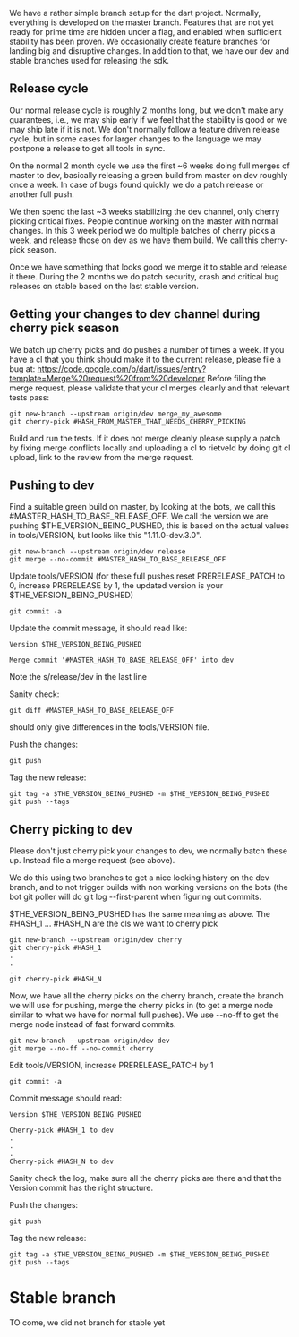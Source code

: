 We have a rather simple branch setup for the dart project. Normally, everything is developed on the master branch. Features that are not yet ready for prime time are hidden under a flag, and enabled when sufficient stability has been proven. We occasionally create feature branches for landing big and disruptive changes. In addition to that, we have our dev and stable branches used for releasing the sdk.

## Release cycle
Our normal release cycle is roughly 2 months long, but we don't make any guarantees, i.e., we may ship early if we feel that the stability is good or we may ship late if it is not. We don't normally follow a feature driven release cycle, but in some cases for larger changes to the language we may postpone a release to get all tools in sync.

On the normal 2 month cycle we use the first ~6 weeks doing full merges of master to dev, basically releasing a green build from master on dev roughly once a week. In case of bugs found quickly we do a patch release or another full push.

We then spend the last ~3 weeks stabilizing the dev channel, only cherry picking critical fixes. People continue working on the master with normal changes. In this 3 week period we do multiple batches of cherry picks a week, and release those on dev as we have them build. We call this cherry-pick season.

Once we have something that looks good we merge it to stable and release it there. During the 2 months we do patch security, crash and critical bug releases on stable based on the last stable version.

## Getting your changes to dev channel during cherry pick season
We batch up cherry picks and do pushes a number of times a week. If you have a cl that you think should make it to the current release, please file a bug at:
https://code.google.com/p/dart/issues/entry?template=Merge%20request%20from%20developer
Before filing the merge request, please validate that your cl merges cleanly and that relevant tests pass:
```
git new-branch --upstream origin/dev merge_my_awesome
git cherry-pick #HASH_FROM_MASTER_THAT_NEEDS_CHERRY_PICKING
```
Build and run the tests. If it does not merge cleanly please supply a patch by fixing merge conflicts locally and uploading a cl to rietveld by doing git cl upload, link to the review from the merge request.


## Pushing to dev
Find a suitable green build on master, by looking at the bots, we call this #MASTER_HASH_TO_BASE_RELEASE_OFF. We call the version we are pushing $THE_VERSION_BEING_PUSHED, this is based on the actual values in tools/VERSION, but looks like this "1.11.0-dev.3.0". 
```
git new-branch --upstream origin/dev release
git merge --no-commit #MASTER_HASH_TO_BASE_RELEASE_OFF
```
Update tools/VERSION (for these full pushes reset PRERELEASE_PATCH to 0, increase PRERELEASE by 1, the updated version is your $THE_VERSION_BEING_PUSHED)
```
git commit -a
```
Update the commit message, it should read like:
```
Version $THE_VERSION_BEING_PUSHED

Merge commit '#MASTER_HASH_TO_BASE_RELEASE_OFF' into dev
```
Note the s/release/dev in the last line

Sanity check:
```
git diff #MASTER_HASH_TO_BASE_RELEASE_OFF
```
should only give differences in the tools/VERSION file.

Push the changes:
```
git push
```
Tag the new release:
```
git tag -a $THE_VERSION_BEING_PUSHED -m $THE_VERSION_BEING_PUSHED
git push --tags
```

## Cherry picking to dev
Please don't just cherry pick your changes to dev, we normally batch these up. Instead file a merge request (see above).

We do this using two branches to get a nice looking history on the dev branch, and to not trigger builds with non working versions on the bots (the bot git poller will do git log --first-parent when figuring out commits.

$THE_VERSION_BEING_PUSHED has the same meaning as above. The #HASH_1 ... #HASH_N are the cls we want to cherry pick
```
git new-branch --upstream origin/dev cherry
git cherry-pick #HASH_1
.
.
.
git cherry-pick #HASH_N
```
Now, we have all the cherry picks on the cherry branch, create the branch we will use for pushing, merge the cherry picks in (to get a merge node similar to what we have for normal full pushes). We use --no-ff to get the merge node instead of fast forward commits.
```
git new-branch --upstream origin/dev dev
git merge --no-ff --no-commit cherry
```
Edit tools/VERSION, increase PRERELEASE_PATCH by 1
```
git commit -a
```
Commit message should read:
```
Version $THE_VERSION_BEING_PUSHED

Cherry-pick #HASH_1 to dev
.
.
.
Cherry-pick #HASH_N to dev
```
Sanity check the log, make sure all the cherry picks are there and that the Version commit has the right structure.

Push the changes:
```
git push
```

Tag the new release:
```
git tag -a $THE_VERSION_BEING_PUSHED -m $THE_VERSION_BEING_PUSHED
git push --tags
```
# Stable branch
TO come, we did not branch for stable yet